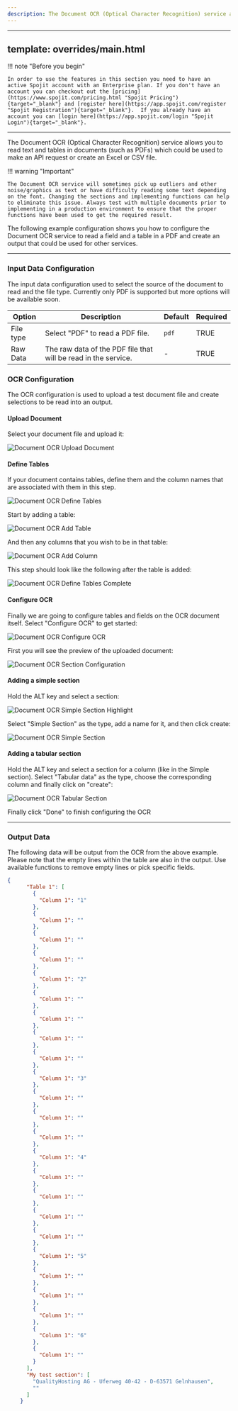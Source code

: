 ```yaml
---
description: The Document OCR (Optical Character Recognition) service allows you to read text and tables in documents (such as PDFs) which could be used to make an API request or create an Excel or CSV file. This Document OCR service can be added to your workflow and connect and share data with other services.
---
```

---
template: overrides/main.html
---
!!! note "Before you begin" 

    In order to use the features in this section you need to have an active Spojit account with an Enterprise plan. If you don't have an account you can checkout out the [pricing](https://www.spojit.com/pricing.html "Spojit Pricing"){target="_blank"} and [register here](https://app.spojit.com/register "Spojit Registration"){target="_blank"}.  If you already have an account you can [login here](https://app.spojit.com/login "Spojit Login"){target="_blank"}.
___
 
The Document OCR (Optical Character Recognition) service allows you to read text and tables in documents (such as PDFs) which could be used to make an API request or create an Excel or CSV file.

!!! warning "Important"

    The Document OCR service will sometimes pick up outliers and other noise/graphics as text or have difficulty reading some text depending on the font. Changing the sections and implementing functions can help to eliminate this issue. Always test with multiple documents prior to implementing in a production environment to ensure that the proper functions have been used to get the required result.

The following example configuration shows you how to configure the Document OCR service to read a field and a table in a PDF and create an output that could be used for other services.
___
### Input Data Configuration

The input data configuration used to select the source of the document to read and the file type.  Currently only PDF is supported but more options will be available soon.

| Option | Description | Default | Required |
| ----------- | ----------- | ----------- | ----------- |
| File type | Select "PDF" to read a PDF file. | `pdf` | TRUE |
| Raw Data | The raw data of the PDF file that will be read in the service. | - | TRUE |

### OCR Configuration

The OCR configuration is used to upload a test document file and create selections to be read into an output.

#### Upload Document

Select your document file and upload it:

![Document OCR Upload Document](/assets/images/services/document-ocr/document-ocr-upload-document.png "Document OCR Upload Document")

#### Define Tables

If your document contains tables, define them and the column names that are associated with them in this step. 

![Document OCR Define Tables](/assets/images/services/document-ocr/document-ocr-define-tables.png "Document OCR Define Tables")

Start by adding a table:

![Document OCR Add Table](/assets/images/services/document-ocr/document-ocr-add-table.png "Document OCR Add Table")

And then any columns that you wish to be in that table:

![Document OCR Add Column](/assets/images/services/document-ocr/document-ocr-add-column.png "Document OCR Add Column")

This step should look like the following after the table is added:

![Document OCR Define Tables Complete](/assets/images/services/document-ocr/document-ocr-define-tables-complete.png "Document OCR Define Tables Complete")


#### Configure OCR

Finally we are going to configure tables and fields on the OCR document itself.  Select "Configure OCR" to get started:

![Document OCR Configure OCR](/assets/images/services/document-ocr/document-ocr-configure-ocr.png "Document OCR Configure OCR")

First you will see the preview of the uploaded document:

![Document OCR Section Configuration](/assets/images/services/document-ocr/document-ocr-section-configuration.png "Document OCR Section Configuration")

#### Adding a simple section

Hold the ALT key and select a section:

![Document OCR Simple Section Highlight](/assets/images/services/document-ocr/document-ocr-simple-section-highlight.png "Document OCR Simple Section Highlight")

Select "Simple Section" as the type, add a name for it, and then click create:

![Document OCR Simple Section](/assets/images/services/document-ocr/document-ocr-simple-section.png "Document OCR Simple Section")

#### Adding a tabular section

Hold the ALT key and select a section for a column (like in the Simple section). Select "Tabular data" as the type, choose the corresponding column and finally click on "create":

![Document OCR Tabular Section](/assets/images/services/document-ocr/document-ocr-tabular-section.png "Document OCR Tabular Section")


Finally click "Done" to finish configuring the OCR

___
### Output Data

The following data will be output from the OCR from the above example. Please note that the empty lines within the table are also in the output. Use available functions to remove empty lines or pick specific fields.

```json
{
      "Table 1": [
        {
          "Column 1": "1"
        },
        {
          "Column 1": ""
        },
        {
          "Column 1": ""
        },
        {
          "Column 1": ""
        },
        {
          "Column 1": "2"
        },
        {
          "Column 1": ""
        },
        {
          "Column 1": ""
        },
        {
          "Column 1": ""
        },
        {
          "Column 1": ""
        },
        {
          "Column 1": "3"
        },
        {
          "Column 1": ""
        },
        {
          "Column 1": ""
        },
        {
          "Column 1": ""
        },
        {
          "Column 1": "4"
        },
        {
          "Column 1": ""
        },
        {
          "Column 1": ""
        },
        {
          "Column 1": ""
        },
        {
          "Column 1": ""
        },
        {
          "Column 1": "5"
        },
        {
          "Column 1": ""
        },
        {
          "Column 1": ""
        },
        {
          "Column 1": ""
        },
        {
          "Column 1": "6"
        },
        {
          "Column 1": ""
        }
      ],
      "My test section": [
        "QualityHosting AG - Uferweg 40-42 - D-63571 Gelnhausen",
        ""
      ]
    }
```
